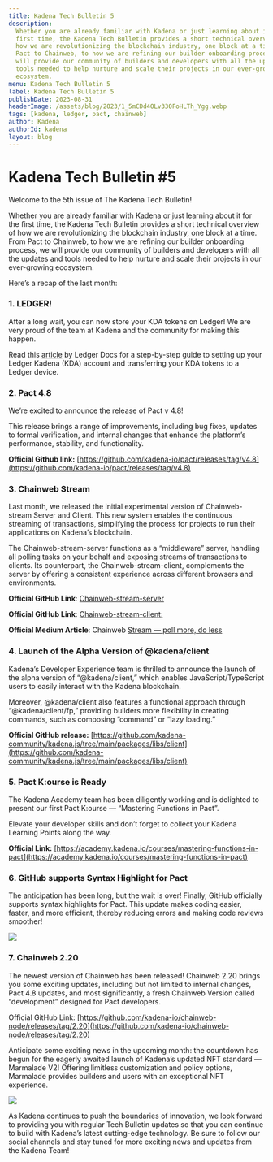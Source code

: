 ```yaml
---
title: Kadena Tech Bulletin 5
description:
  Whether you are already familiar with Kadena or just learning about it for the
  first time, the Kadena Tech Bulletin provides a short technical overview of
  how we are revolutionizing the blockchain industry, one block at a time. From
  Pact to Chainweb, to how we are refining our builder onboarding process, we
  will provide our community of builders and developers with all the updates and
  tools needed to help nurture and scale their projects in our ever-growing
  ecosystem.
menu: Kadena Tech Bulletin 5
label: Kadena Tech Bulletin 5
publishDate: 2023-08-31
headerImage: /assets/blog/2023/1_5mCDd4OLv33OFoHLTh_Ygg.webp
tags: [kadena, ledger, pact, chainweb]
author: Kadena
authorId: kadena
layout: blog
---
```


# Kadena Tech Bulletin #5

Welcome to the 5th issue of The Kadena Tech Bulletin!

Whether you are already familiar with Kadena or just learning about it for the
first time, the Kadena Tech Bulletin provides a short technical overview of how
we are revolutionizing the blockchain industry, one block at a time. From Pact
to Chainweb, to how we are refining our builder onboarding process, we will
provide our community of builders and developers with all the updates and tools
needed to help nurture and scale their projects in our ever-growing ecosystem.

Here’s a recap of the last month:

### **1. LEDGER!**

After a long wait, you can now store your KDA tokens on Ledger! We are very
proud of the team at Kadena and the community for making this happen.

Read this
[article](https://support.ledger.com/hc/en-us/articles/7415959614109?docs=true)
by Ledger Docs for a step-by-step guide to setting up your Ledger Kadena (KDA)
account and transferring your KDA tokens to a Ledger device.

### **2. Pact 4.8**

We’re excited to announce the release of Pact v 4.8!

This release brings a range of improvements, including bug fixes, updates to
formal verification, and internal changes that enhance the platform’s
performance, stability, and functionality.

**Official Github link:**
[https://github.com/kadena-io/pact/releases/tag/v4.8](https://github.com/kadena-io/pact/releases/tag/v4.8)

### **3. Chainweb Stream**

Last month, we released the initial experimental version of Chainweb-stream
Server and Client. This new system enables the continuous streaming of
transactions, simplifying the process for projects to run their applications on
Kadena’s blockchain.

The Chainweb-stream-server functions as a “middleware” server, handling all
polling tasks on your behalf and exposing streams of transactions to clients.
Its counterpart, the Chainweb-stream-client, complements the server by offering
a consistent experience across different browsers and environments.

**Official GitHub Link**:
[Chainweb-stream-server](https://github.com/kadena-io/chainweb-stream)

**Official GitHub Link**:
[Chainweb-stream-client:](https://github.com/kadena-community/kadena.js/tree/main/packages/libs/chainweb-stream-client)

**Official Medium Article**: Chainweb
[Stream — poll more, do less](/blogchain/2023/introducing-chainweb-stream-poll-less-do-more-2023-07-19)

### **4. Launch of the Alpha Version of @kadena/client**

Kadena’s Developer Experience team is thrilled to announce the launch of the
alpha version of “@kadena/client,” which enables JavaScript/TypeScript users to
easily interact with the Kadena blockchain.

Moreover, @kadena/client also features a functional approach through
“@kadena/client/fp,” providing builders more flexibility in creating commands,
such as composing “command” or “lazy loading.”

**Official GitHub release:**
[https://github.com/kadena-community/kadena.js/tree/main/packages/libs/client](https://github.com/kadena-community/kadena.js/tree/main/packages/libs/client)

### **5. Pact K:ourse is Ready**

The Kadena Academy team has been diligently working and is delighted to present
our first Pact K:ourse — “Mastering Functions in Pact”.

Elevate your developer skills and don’t forget to collect your Kadena Learning
Points along the way.

**Official Link:**
[https://academy.kadena.io/courses/mastering-functions-in-pact](https://academy.kadena.io/courses/mastering-functions-in-pact)

### **6. GitHub supports Syntax Highlight for Pact**

The anticipation has been long, but the wait is over! Finally, GitHub officially
supports syntax highlights for Pact. This update makes coding easier, faster,
and more efficient, thereby reducing errors and making code reviews smoother!

![](/assets/blog/2023/1_Ysm6mktNLcmEaNzYhNDF5w.webp)

### **7. Chainweb 2.20**

The newest version of Chainweb has been released! Chainweb 2.20 brings you some
exciting updates, including but not limited to internal changes, Pact 4.8
updates, and most significantly, a fresh Chainweb Version called
“development” designed for Pact developers.

Official GitHub Link:
[https://github.com/kadena-io/chainweb-node/releases/tag/2.20](https://github.com/kadena-io/chainweb-node/releases/tag/2.20)

Anticipate some exciting news in the upcoming month: the countdown has begun for
the eagerly awaited launch of Kadena’s updated NFT standard — Marmalade V2!
Offering limitless customization and policy options, Marmalade provides builders
and users with an exceptional NFT experience.

![](/assets/blog/2023/0_2G3BUB-jALbdFMcd.png)

As Kadena continues to push the boundaries of innovation, we look forward to
providing you with regular Tech Bulletin updates so that you can continue to
build with Kadena’s latest cutting-edge technology. Be sure to follow our social
channels and stay tuned for more exciting news and updates from the Kadena Team!
